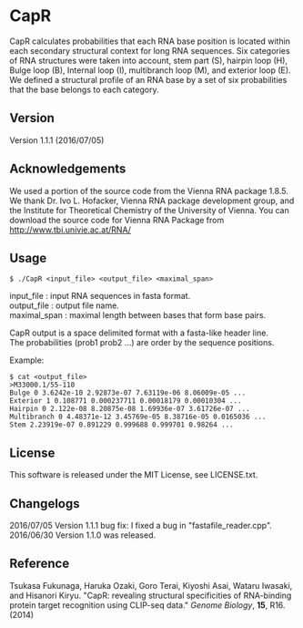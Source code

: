 # CapR
CapR calculates probabilities that each RNA base position is located within each secondary structural context for long RNA sequences. Six categories of RNA structures were taken into account, stem part (S), hairpin loop (H), Bulge loop (B), Internal loop (I), multibranch loop (M), and exterior loop (E). We defined a structural profile of an RNA base by a set of six probabilities that the base belongs to each category. 

## Version
Version 1.1.1 (2016/07/05)

## Acknowledgements
We used a portion of the source code from the Vienna RNA package 1.8.5. We thank Dr. Ivo L. Hofacker, Vienna RNA package development group, and the Institute for Theoretical Chemistry of the University of Vienna. You can download the source code for Vienna RNA Package from http://www.tbi.univie.ac.at/RNA/

## Usage
```
$ ./CapR <input_file> <output_file> <maximal_span>
```

input_file : input RNA sequences in fasta format.  
output_file : output file name.  
maximal_span  : maximal length between bases that form base pairs.  

CapR output is a space delimited format with a fasta-like header line.  
The probabilities (prob1 prob2 ...) are order by the sequence positions.  

Example:  
```
$ cat <output_file>
>M33000.1/55-110  
Bulge 0 3.6242e-10 2.92873e-07 7.63119e-06 8.06009e-05 ...  
Exterior 1 0.108771 0.000237711 0.00018179 0.00010304 ...  
Hairpin 0 2.122e-08 8.20875e-08 1.69936e-07 3.61726e-07 ...  
Multibranch 0 4.48371e-12 3.45769e-05 8.38716e-05 0.0165036 ...  
Stem 2.23919e-07 0.891229 0.999688 0.999701 0.98264 ...  
```

## License
This software is released under the MIT License, see LICENSE.txt.

## Changelogs
2016/07/05 Version 1.1.1 bug fix: I fixed a bug in "fastafile_reader.cpp".  
2016/06/30 Version 1.1.0 was released.


## Reference
Tsukasa Fukunaga, Haruka Ozaki, Goro Terai, Kiyoshi Asai, Wataru Iwasaki, and Hisanori Kiryu. "CapR: revealing structural specificities of RNA-binding protein target recognition using CLIP-seq data." *Genome Biology*, **15**, R16. (2014)
